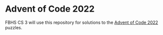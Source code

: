 # Advent of Code 2022

FBHS CS 3 will use this repository for solutions to the [Advent of Code 2022](http://adventofcode.com/) puzzles.
